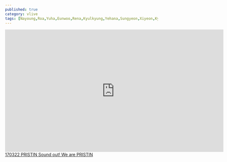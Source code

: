 ```yaml
---
published: true
category: vlive
tags: [Nayoung,Roa,Yuha,Eunwoo,Rena,Kyulkyung,Yehana,Sungyeon,Xiyeon,Kyla]
---
```

<iframe src="http://www.vlive.tv/embed/25607" frameborder="no" scrolling="no" marginwidth="0" marginheight="0" WIDTH="720" HEIGHT="405" allowfullscreen></iframe><br /><a href="" target="_blank">170322 PRISTIN Sound out! We are PRISTIN</a>
